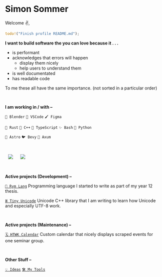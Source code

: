 <!--
Here are some ideas to get you started:

- 🔭 I’m currently working on ...
- 🌱 I’m currently learning ...
- 👯 I’m looking to collaborate on ...
- 🤔 I’m looking for help with ...
- 💬 Ask me about ...
- 📫 How to reach me: ...
- 😄 Pronouns: ...
- ⚡ Fun fact: ...
-->

# Simon Sommer

Welcome ✌️,

```rust
todo!("Finish profile README.md");
```

**I want to build software the you can love because it . . .**

- is performant
- acknowledges that errors will happen
  - display them nicely
  - help users to understand them
- is well documentated
- has readable code

To me these all have the same importance. (not sorted in a particular order)

<br/>

**I am working in / with –**

`🧊 Blender` `📝 VSCode` `🖌️ Figma`

`🦀 Rust` `📛 C++` `🧶 TypeScript` `✨️ Bash` `🐍 Python`

`🚀 Astro` `🐦 Bevy` `📨 Axum`

<br/>

<p>
    <img src="https://github-readme-stats-livid-omega-28.vercel.app/api/top-langs/?username=creatorsiso&theme=dark&custom_title=Programming%20languages&layout=compact&langs_count=30&exclude_repo=dotfiles&hide=html,css,scss,mdx,tex,jupyter%20notebook,astro,vue,cmake,just,procfile" hspace="10" >
    <img src="https://github-readme-stats-livid-omega-28.vercel.app/api/top-langs/?username=creatorsiso&theme=dark&custom_title=Other%20languages&layout=compact&langs_count=10&hide=rust,c%2B%2B,c,typescript,javascript,go,zig,lua,shell,python" hspace="10" >
</p>

<br/>

**Active projects (Development) –**

<!-- `🌍 My Website` https://www.creatorsiso.xyz -->

[`📙 Rym Lang`][project:rym] Programming language I started to write as part of my year 12 thesis.

[`𝖀 Tiny Unicode`][project:tiny-unicode] Unicode C++ library that I am writing to learn how Unicode and especially UTF-8 work.

<br/>

**Active projects (Maintenance) –**

[`🗓 HTWK Calendar`][project:htwk-calendar] Custom calendar that nicely displays scraped events for one seminar group.

<br/>

**Other Stuff –**

[`💡 Ideas`](https://github.com/CreatorSiSo/my-lists/blob/main/ideas.md)
[`🛠 My Tools`](https://github.com/CreatorSiSo/my-lists/blob/main/apps.md)

[project:htwk-calendar]: https://github.com/creatorsiso/htwk-calendar
[project:rym]: https://github.com/creatorsiso/rym
[project:stringx]: https://github.com/creatorsiso/stringx
[project:tiny-unicode]: https://github.com/creatorsiso/tiny-unicode
[project:annotate_snippets_builder]: https://github.com/creatorsiso/annotate_snippets_builder

[people:creatorsiso]: https://github.com/creatorsiso
